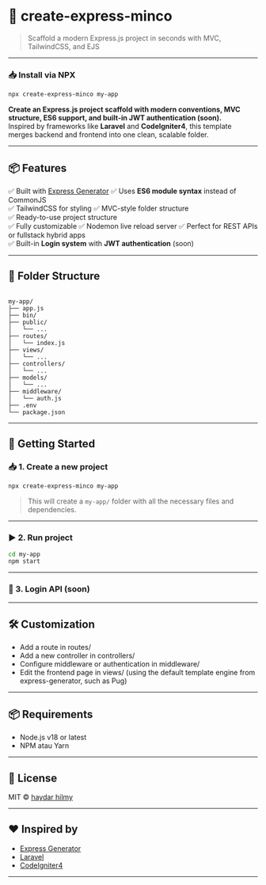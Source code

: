 # 🚀 create-express-minco

> Scaffold a modern Express.js project in seconds with MVC, TailwindCSS, and EJS

---

### 📥 Install via NPX

```bash
npx create-express-minco my-app
```

**Create an Express.js project scaffold with modern conventions, MVC structure, ES6 support, and built-in JWT authentication (soon).**  
Inspired by frameworks like **Laravel** and **CodeIgniter4**, this template merges backend and frontend into one clean, scalable folder.

---

## 📦 Features

✅ Built with [Express Generator](https://expressjs.com/en/starter/generator.html)
✅ Uses **ES6 module syntax** instead of CommonJS  
✅ TailwindCSS for styling
✅ MVC-style folder structure  
✅ Ready-to-use project structure  
✅ Fully customizable
✅ Nodemon live reload server
✅ Perfect for REST APIs or fullstack hybrid apps  
✅ Built-in **Login system** with **JWT authentication**  (soon)

---

## 📁 Folder Structure

```

my-app/
├── app.js
├── bin/
├── public/
│   └── ...
├── routes/
│   └── index.js
├── views/
│   └── ...
├── controllers/
│   └── ...
├── models/
│   └── ...
├── middleware/
│   └── auth.js
├── .env
└── package.json

````

---

## 🚀 Getting Started

### 📥 1. Create a new project

```bash
npx create-express-minco my-app
````

> This will create a `my-app/` folder with all the necessary files and dependencies.

---

### ▶️ 2. Run project

```bash
cd my-app
npm start
```

---

### 🔑 3. Login API (soon)

---

## 🛠️ Customization

* Add a route in routes/
* Add a new controller in controllers/
* Configure middleware or authentication in middleware/
* Edit the frontend page in views/ (using the default template engine from express-generator, such as Pug)

---

## 📦 Requirements

* Node.js v18 or latest
* NPM atau Yarn

---

## 📜 License

MIT © [haydar hilmy](https://github.com/haydar-hilmy)

---

## ❤️ Inspired by

* [Express Generator](https://expressjs.com/en/starter/generator.html)
* [Laravel](https://laravel.com)
* [CodeIgniter4](https://codeigniter.com)

---